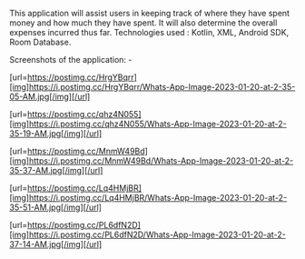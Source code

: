 
This application will assist users in keeping track of where they have spent money and how much they have spent. 
It will also determine the overall expenses incurred thus far. 
Technologies used : Kotlin, XML, Android SDK, Room Database.

Screenshots of the application: - 

[url=https://postimg.cc/HrgYBqrr][img]https://i.postimg.cc/HrgYBqrr/Whats-App-Image-2023-01-20-at-2-35-05-AM.jpg[/img][/url]

[url=https://postimg.cc/qhz4N055][img]https://i.postimg.cc/qhz4N055/Whats-App-Image-2023-01-20-at-2-35-19-AM.jpg[/img][/url]

[url=https://postimg.cc/MnmW49Bd][img]https://i.postimg.cc/MnmW49Bd/Whats-App-Image-2023-01-20-at-2-35-37-AM.jpg[/img][/url]

[url=https://postimg.cc/Lq4HMjBR][img]https://i.postimg.cc/Lq4HMjBR/Whats-App-Image-2023-01-20-at-2-35-51-AM.jpg[/img][/url]

[url=https://postimg.cc/PL6dfN2D][img]https://i.postimg.cc/PL6dfN2D/Whats-App-Image-2023-01-20-at-2-37-14-AM.jpg[/img][/url]

